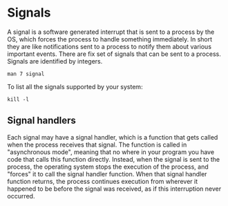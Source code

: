 # Signals

A signal is a software generated interrupt that is sent to a process by the OS, which forces the process to handle something immediately. In short they are like notifications sent to a process to notify them about various important events. There are fix set of signals that can be sent to a process. Signals are identified by integers.

```man 7 signal```

To list all the signals supported by your system:
```
kill -l
```

## Signal handlers

Each signal may have a signal handler, which is a function that gets called when the process receives that signal. The function is called in "asynchronous mode", meaning that no where in your program you have code that calls this function directly. Instead, when the signal is sent to the process, the operating system stops the execution of the process, and "forces" it to call the signal handler function. When that signal handler function returns, the process continues execution from wherever it happened to be before the signal was received, as if this interruption never occurred. 


